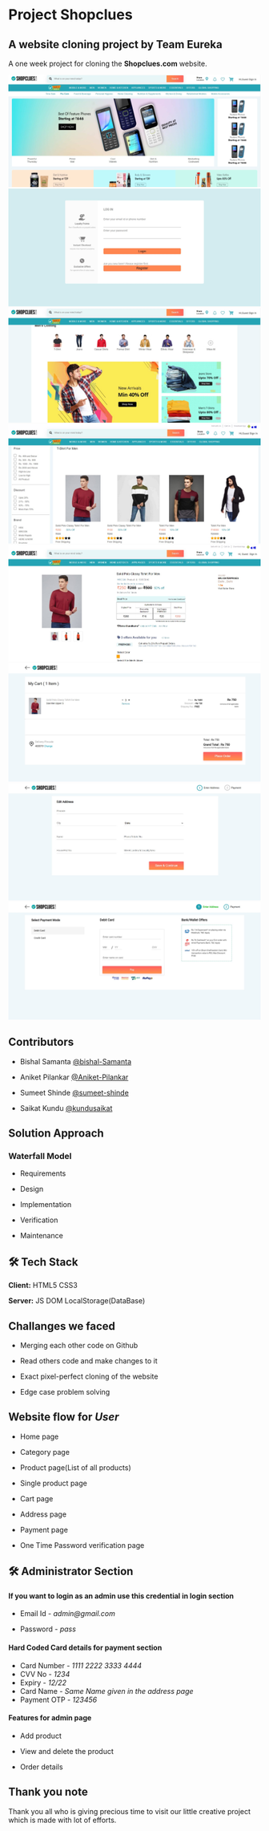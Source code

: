 # **Project Shopclues**

## A website cloning project by **Team Eureka**

A one week project for cloning the **Shopclues.com** website.

![Shopclues-webite](https://github.com/bishal-Samanta/Project-Shopclues/blob/main/Shopclues%20Images/1.jpg)
![Shopclues-webite](https://github.com/bishal-Samanta/Project-Shopclues/blob/main/Shopclues%20Images/2.jpg)
![Shopclues-webite](https://github.com/bishal-Samanta/Project-Shopclues/blob/main/Shopclues%20Images/3.jpg)
![Shopclues-webite](https://github.com/bishal-Samanta/Project-Shopclues/blob/main/Shopclues%20Images/4.jpg)
![Shopclues-webite](https://github.com/bishal-Samanta/Project-Shopclues/blob/main/Shopclues%20Images/5.jpg)
![Shopclues-webite](https://github.com/bishal-Samanta/Project-Shopclues/blob/main/Shopclues%20Images/6.jpg)
![Shopclues-webite](https://github.com/bishal-Samanta/Project-Shopclues/blob/main/Shopclues%20Images/7.jpg)
![Shopclues-webite](https://github.com/bishal-Samanta/Project-Shopclues/blob/main/Shopclues%20Images/8.jpg)

## Contributors

- Bishal Samanta [@bishal-Samanta](https://github.com/bishal-Samanta/)

- Aniket Pilankar [@Aniket-Pilankar](https://github.com/Aniket-Pilankar)

- Sumeet Shinde [@sumeet-shinde](https://github.com/sumeet-shinde)

- Saikat Kundu [@kundusaikat](https://github.com/kundusaikat)

## Solution Approach

### Waterfall Model

- Requirements

- Design

- Implementation

- Verification

- Maintenance

## 🛠 Tech Stack

**Client:** HTML5 CSS3

**Server:** JS DOM LocalStorage(DataBase)

## Challanges we faced

- Merging each other code on Github

- Read others code and make changes to it

- Exact pixel-perfect cloning of the website

- Edge case problem solving

## Website flow for **_User_**

- Home page

- Category page

- Product page(List of all products)

- Single product page

- Cart page

- Address page

- Payment page

- One Time Password verification page


## 🛠 **Administrator Section**

#### If you want to login as an admin use this credential in login section 

- Email Id - _admin@gmail.com_

- Password - _pass_

#### Hard Coded Card details for payment section

- Card Number - _1111 2222 3333 4444_
- CVV No - _1234_
- Expiry - _12/22_ 
- Card Name - _Same Name given in the address page_
- Payment OTP - _123456_

#### Features for admin page

- Add product

- View and delete the product

- Order details

## Thank you note

Thank you all who is giving precious time to visit our little creative project which is made with lot of efforts.

